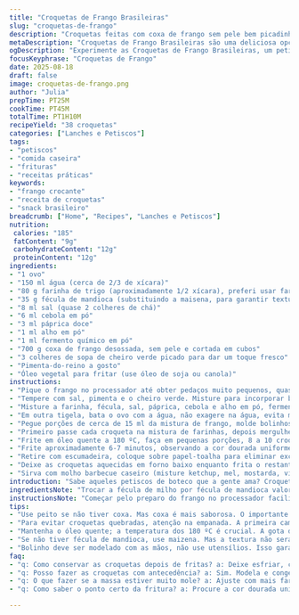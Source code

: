 ```yaml
---
title: "Croquetas de Frango Brasileiras"
slug: "croquetas-de-frango"
description: "Croquetas feitas com coxa de frango sem pele bem picadinha, empanadas duas vezes, fritas até ficarem douradas e crocantes. Troca simples de ingredientes trazendo um toque brasileiro com cheiro verde e uma pitada leve de pimenta-do-reino. A textura é macia por dentro e crocante por fora. Ótimas para petisco ou refeição rápida. Acompanhadas de molho barbecue caseiro ou vinagrete. Esse preparo exige atenção na empanada para não abrir na frigideira e para o óleo estar bem quente na hora da fritura."
metaDescription: "Croquetas de Frango Brasileiras são uma deliciosa opção de petisco crocante, feitas com coxa de frango e temperos brasileiros."
ogDescription: "Experimente as Croquetas de Frango Brasileiras, um petisco crocante e saboroso para qualquer ocasião."
focusKeyphrase: "Croquetas de Frango"
date: 2025-08-18
draft: false
image: croquetas-de-frango.png
author: "Julia"
prepTime: PT25M
cookTime: PT45M
totalTime: PT1H10M
recipeYield: "38 croquetas"
categories: ["Lanches e Petiscos"]
tags:
- "petiscos"
- "comida caseira"
- "frituras"
- "receitas práticas"
keywords:
- "frango crocante"
- "receita de croquetas"
- "snack brasileiro"
breadcrumb: ["Home", "Recipes", "Lanches e Petiscos"]
nutrition: 
 calories: "185"
 fatContent: "9g"
 carbohydrateContent: "12g"
 proteinContent: "12g"
ingredients:
- "1 ovo"
- "150 ml água (cerca de 2/3 de xícara)"
- "80 g farinha de trigo (aproximadamente 1/2 xícara), preferi usar farinha de trigo tipo 1"
- "35 g fécula de mandioca (substituindo a maisena, para garantir textura típica brasileira)"
- "8 ml sal (quase 2 colheres de chá)"
- "6 ml cebola em pó"
- "3 ml páprica doce"
- "1 ml alho em pó"
- "1 ml fermento químico em pó"
- "700 g coxa de frango desossada, sem pele e cortada em cubos"
- "3 colheres de sopa de cheiro verde picado para dar um toque fresco"
- "Pimenta-do-reino a gosto"
- "Óleo vegetal para fritar (use óleo de soja ou canola)"
instructions:
- "Pique o frango no processador até obter pedaços muito pequenos, quase uma pasta, sensor? vai estar úmido mas firme;"
- "Tempere com sal, pimenta e o cheiro verde. Misture para incorporar bem, recheio fica com sabor tipo coxinha, entrega sabor mais intenso, melhor do que só salgar, garanto;"
- "Misture a farinha, fécula, sal, páprica, cebola e alho em pó, fermento em uma tigela. Esse combo vai dar crocância e leveza na massa, fermento dá certa leveza, não presume que é bolinho, mas crocante;"
- "Em outra tigela, bata o ovo com a água, não exagere na água, evita massa mole demais que abre na fritura;"
- "Pegue porções de cerca de 15 ml da mistura de frango, molde bolinhos redondos e achate com a mão até 1 cm de espessura – nem muito finos para não quebrar – nem muito gordos para cozinhar bem por dentro;"
- "Primeiro passe cada croqueta na mistura de farinhas, depois mergulhe no ovo com água, sacuda o excesso para não fritar com camada grossa, e passe novamente na farinha para garantir dupla crocância;"
- "Frite em óleo quente a 180 ºC, faça em pequenas porções, 8 a 10 croquetas por vez, para não baixar demais a temperatura do óleo;"
- "Frite aproximadamente 6-7 minutos, observando a cor dourada uniforme do lado de fora. Se estiver muito claro, ainda cru; muito escuro, pode ficar seco por dentro;"
- "Retire com escumadeira, coloque sobre papel-toalha para eliminar excesso de gordura;"
- "Deixe as croquetas aquecidas em forno baixo enquanto frita o restante, isso mantém a crocância e evita murchar;"
- "Sirva com molho barbecue caseiro (misture ketchup, mel, mostarda, vinagre, pimenta) ou vinagrete bem ácido para equilibrar a gordura."
introduction: "Sabe aqueles petiscos de boteco que a gente ama? Croquetas de frango têm sempre lugar cativo nos nossos corações. A vantagem aqui é usar coxa de frango, que é mais suculenta e saborosa que o peito, e triturar na hora para uma textura caseira, nada de processado demais. A mistura de farinha e fécula garante aquela casquinha crocante que é essencial para a croqueta se destacar. Já fiz várias tentativas mexendo na proporção de farinha e sempre volto para essa que equilibra bem crocância e maciez. Fritar em óleo na temperatura certa é detalhe fundamental para dar aquela cor dourada e deixar o interior cozido, mas ainda molhadinho, sem ressecar. Serve bem como entradinha ou parte do almoço rápido, principalmente se juntar um molho potente junto."
ingredientsNote: "Trocar a fécula de milho por fécula de mandioca valoriza o produto na brasilidade e deixa a textura mais elástica, quase como uma pastelaria. Se não tiver cebola em pó, pode usar meia cebola ralada bem fina, existe chance de deixar a massa mais úmida, ajuste na farinha. Pimenta-do-reino sempre ajusta o sabor - a receita pede pouco, eu costumo acrescentar a gosto para equilibrar a doçura do páprica e a leveza do fermento. Usar cheiro verde traz frescor e aroma que quebram o padrão das croquetas tradicionais. Para óleo, use de canola ou soja, que aguentam bem fritura sem marcar gosto. No fim, temperatura do óleo é tudo, fria demais deixa croqueta oleosa e quente demais queima rápido, pratica o olho e testando com uma gota da massa é o melhor guia."
instructionsNote: "Começar pelo preparo do frango no processador facilita: ele deve virar uma massa quase uniforme, para que a croqueta fique suave, não pedaçuda. Temperar antes da modelagem garante que cada croqueta tem sabor no interior. Dobrar a farinha envolvida evita a abertura e a perda do recheio na frigideira. O passo com ovo + farinha é comum na fritura para crocância dupla; não pule para evitar croquetinha murcha. Fritar em pequenas porções para manter temperatura é dica velha mas que salva. Cor dourada e leve som de chiado indicam ponto. Guardar no forno aquecido baixa a umidade que deixaria as croquetas murchas e conserva quente. Servir rápido para manter textura."
tips:
- "Use peito se não tiver coxa. Mas coxa é mais saborosa. O importante é picar bem. Nem pedaços grandes, nem muito pequenos; tem que ficar com textura."
- "Para evitar croquetas quebradas, atenção na empanada. A primeira camada de farinha deve ser fina. O excesso de massa no ovo pode prejudicar a fritura. A dica é sacudir bem antes."
- "Mantenha o óleo quente; a temperatura dos 180 ºC é crucial. A gota da massa no óleo deve borbulhar imediatamente. Se não borbulhar, vai fritar mal e ficar empreteadas."
- "Se não tiver fécula de mandioca, use maizena. Mas a textura não será a mesma; a mandioca traz um toque especial. A cebola em pó pode ser substituída por cebola fresca, mas vai deixar a massa mais úmida."
- "Bolinho deve ser modelado com as mãos, não use utensílios. Isso garante que cada croqueta terá formato reconhecível. Faça com carinho e atenção."
faq:
- "q: Como conservar as croquetas depois de fritas? a: Deixe esfriar, coloca em recipiente com papel toalha. Consegue manter crocância. Cuidado com excesso de umidade."
- "q: Posso fazer as croquetas com antecedência? a: Sim. Modela e congela. Fritar direto do congelador exigirá mais tempo. Não descongela antes."
- "q: O que fazer se a massa estiver muito mole? a: Ajuste com mais farinha. Sempre adicione aos poucos. Cuidado para não deixar dura, mas firme."
- "q: Como saber o ponto certo da fritura? a: Procure a cor dourada uniforme. Se ficar muito claro, ainda está cru. Se escurecer demais, pode ressecar por dentro."

---
```

